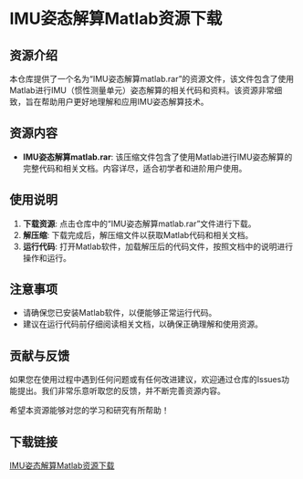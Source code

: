 # IMU姿态解算Matlab资源下载

## 资源介绍

本仓库提供了一个名为“IMU姿态解算matlab.rar”的资源文件，该文件包含了使用Matlab进行IMU（惯性测量单元）姿态解算的相关代码和资料。该资源非常细致，旨在帮助用户更好地理解和应用IMU姿态解算技术。

## 资源内容

- **IMU姿态解算matlab.rar**: 该压缩文件包含了使用Matlab进行IMU姿态解算的完整代码和相关文档。内容详尽，适合初学者和进阶用户使用。

## 使用说明

1. **下载资源**: 点击仓库中的“IMU姿态解算matlab.rar”文件进行下载。
2. **解压缩**: 下载完成后，解压缩文件以获取Matlab代码和相关文档。
3. **运行代码**: 打开Matlab软件，加载解压后的代码文件，按照文档中的说明进行操作和运行。

## 注意事项

- 请确保您已安装Matlab软件，以便能够正常运行代码。
- 建议在运行代码前仔细阅读相关文档，以确保正确理解和使用资源。

## 贡献与反馈

如果您在使用过程中遇到任何问题或有任何改进建议，欢迎通过仓库的Issues功能提出。我们非常乐意听取您的反馈，并不断完善资源内容。

希望本资源能够对您的学习和研究有所帮助！

## 下载链接

[IMU姿态解算Matlab资源下载](https://pan.quark.cn/s/e96c88fd2ae6)